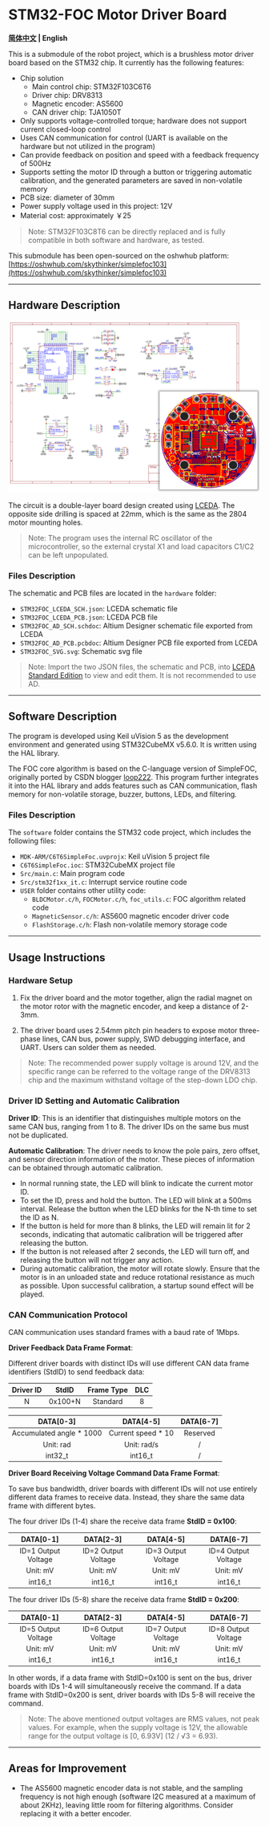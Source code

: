 # STM32-FOC Motor Driver Board

**[简体中文](README.md) | English**

This is a submodule of the robot project, which is a brushless motor driver board based on the STM32 chip. It currently has the following features:

- Chip solution
  - Main control chip: STM32F103C6T6
  - Driver chip: DRV8313
  - Magnetic encoder: AS5600
  - CAN driver chip: TJA1050T
- Only supports voltage-controlled torque; hardware does not support current closed-loop control
- Uses CAN communication for control (UART is available on the hardware but not utilized in the program)
- Can provide feedback on position and speed with a feedback frequency of 500Hz
- Supports setting the motor ID through a button or triggering automatic calibration, and the generated parameters are saved in non-volatile memory
- PCB size: diameter of 30mm
- Power supply voltage used in this project: 12V
- Material cost: approximately ￥25

> Note: STM32F103C8T6 can be directly replaced and is fully compatible in both software and hardware, as tested.

This submodule has been open-sourced on the oshwhub platform: [https://oshwhub.com/skythinker/simplefoc103](https://oshwhub.com/skythinker/simplefoc103)

---

## Hardware Description

![Circuit Design](readme-img/design.png)

The circuit is a double-layer board design created using [LCEDA](https://lceda.cn/). The opposite side drilling is spaced at 22mm, which is the same as the 2804 motor mounting holes.

> Note: The program uses the internal RC oscillator of the microcontroller, so the external crystal X1 and load capacitors C1/C2 can be left unpopulated.

### Files Description

The schematic and PCB files are located in the `hardware` folder:

- `STM32FOC_LCEDA_SCH.json`: LCEDA schematic file
- `STM32FOC_LCEDA_PCB.json`: LCEDA PCB file
- `STM32FOC_AD_SCH.schdoc`: Altium Designer schematic file exported from LCEDA
- `STM32FOC_AD_PCB.pcbdoc`: Altium Designer PCB file exported from LCEDA
- `STM32FOC_SVG.svg`: Schematic svg file

> Note: Import the two JSON files, the schematic and PCB, into [LCEDA Standard Edition](https://lceda.cn/editor) to view and edit them. It is not recommended to use AD.

---

## Software Description

The program is developed using Keil uVision 5 as the development environment and generated using STM32CubeMX v5.6.0. It is written using the HAL library.

The FOC core algorithm is based on the C-language version of SimpleFOC, originally ported by CSDN blogger [loop222](https://blog.csdn.net/loop222). This program further integrates it into the HAL library and adds features such as CAN communication, flash memory for non-volatile storage, buzzer, buttons, LEDs, and filtering.

### Files Description

The `software` folder contains the STM32 code project, which includes the following files:

- `MDK-ARM/C6T6SimpleFoc.uvprojx`: Keil uVision 5 project file
- `C6T6SimpleFoc.ioc`: STM32CubeMX project file
- `Src/main.c`: Main program code
- `Src/stm32f1xx_it.c`: Interrupt service routine code
- `USER` folder contains other utility code:
  - `BLDCMotor.c/h`, `FOCMotor.c/h`, `foc_utils.c`: FOC algorithm related code
  - `MagneticSensor.c/h`: AS5600 magnetic encoder driver code
  - `FlashStorage.c/h`: Flash non-volatile memory storage code

---

## Usage Instructions

### Hardware Setup

1. Fix the driver board and the motor together, align the radial magnet on the motor rotor with the magnetic encoder, and keep a distance of 2-3mm.

2. The driver board uses 2.54mm pitch pin headers to expose motor three-phase lines, CAN bus, power supply, SWD debugging interface, and UART. Users can solder them as needed.

> Note: The recommended power supply voltage is around 12V, and the specific range can be referred to the voltage range of the DRV8313 chip and the maximum withstand voltage of the step-down LDO chip.

### Driver ID Setting and Automatic Calibration

**Driver ID**: This is an identifier that distinguishes multiple motors on the same CAN bus, ranging from 1 to 8. The driver IDs on the same bus must not be duplicated.

**Automatic Calibration**: The driver needs to know the pole pairs, zero offset, and sensor direction information of the motor. These pieces of information can be obtained through automatic calibration.

- In normal running state, the LED will blink to indicate the current motor ID.
- To set the ID, press and hold the button. The LED will blink at a 500ms interval. Release the button when the LED blinks for the N-th time to set the ID as N.
- If the button is held for more than 8 blinks, the LED will remain lit for 2 seconds, indicating that automatic calibration will be triggered after releasing the button.
- If the button is not released after 2 seconds, the LED will turn off, and releasing the button will not trigger any action.
- During automatic calibration, the motor will rotate slowly. Ensure that the motor is in an unloaded state and reduce rotational resistance as much as possible. Upon successful calibration, a startup sound effect will be played.

### CAN Communication Protocol

CAN communication uses standard frames with a baud rate of 1Mbps.

**Driver Feedback Data Frame Format**:

Different driver boards with distinct IDs will use different CAN data frame identifiers (StdID) to send feedback data:

| Driver ID | StdID    | Frame Type | DLC |
| :-------: | :------: | :--------: | :-: |
| N         | 0x100+N  | Standard   | 8   |

| DATA[0-3]         | DATA[4-5]          | DATA[6-7] |
| :--------------: | :---------------: | :------: |
| Accumulated angle \* 1000 | Current speed \* 10 | Reserved |
| Unit: rad       | Unit: rad/s        | /        |
| int32_t          | int16_t           | /        |

**Driver Board Receiving Voltage Command Data Frame Format**:

To save bus bandwidth, driver boards with different IDs will not use entirely different data frames to receive data. Instead, they share the same data frame with different bytes.

The four driver IDs (1-4) share the receive data frame **StdID = 0x100**:

| DATA[0-1]          | DATA[2-3]          | DATA[4-5]          | DATA[6-7]          |
| :---------------: | :---------------: | :---------------: | :---------------: |
| ID=1 Output Voltage | ID=2 Output Voltage | ID=3 Output Voltage | ID=4 Output Voltage |
| Unit: mV         | Unit: mV         | Unit: mV         | Unit: mV         |
| int16_t           | int16_t           | int16_t           | int16_t           |

The four driver IDs (5-8) share the receive data frame **StdID = 0x200**:

| DATA[0-1]          | DATA[2-3]          | DATA[4-5]          | DATA[6-7]          |
| :---------------: | :---------------: | :---------------: | :---------------: |
| ID=5 Output Voltage | ID=6 Output Voltage | ID=7 Output Voltage | ID=8 Output Voltage |
| Unit: mV         | Unit: mV         | Unit: mV         | Unit: mV         |
| int16_t           | int16_t           | int16_t           | int16_t           |

In other words, if a data frame with StdID=0x100 is sent on the bus, driver boards with IDs 1-4 will simultaneously receive the command. If a data frame with StdID=0x200 is sent, driver boards with IDs 5-8 will receive the command.

> Note: The above mentioned output voltages are RMS values, not peak values. For example, when the supply voltage is 12V, the allowable range for the output voltage is [0, 6.93V] (12 / √3 = 6.93).

---

## Areas for Improvement

- The AS5600 magnetic encoder data is not stable, and the sampling frequency is not high enough (software I2C measured at a maximum of about 2KHz), leaving little room for filtering algorithms. Consider replacing it with a better encoder.

